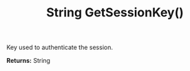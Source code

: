 ﻿---
uid: crmscript_ref_NSChatSessionEntity_GetSessionKey
title: String GetSessionKey()
intellisense: NSChatSessionEntity.GetSessionKey
keywords: NSChatSessionEntity, GetSessionKey
so.topic: reference
---

Key used to authenticate the session.

**Returns:** String



